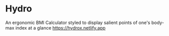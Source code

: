 # Hydro
An ergonomic BMI Calculator styled to display salient points of one's body-max index at a glance 
https://hydrox.netlify.app
